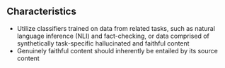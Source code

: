 ## Characteristics

- Utilize classifiers trained on data from related tasks, such as natural language inference (NLI) and fact-checking, or data comprised of synthetically task-specific hallucinated and faithful content
- Genuinely faithful content should inherently be entailed by its source content
